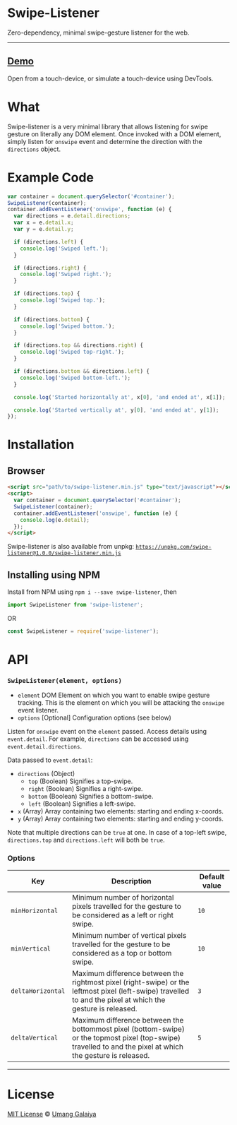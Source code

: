 # Swipe-Listener

Zero-dependency, minimal swipe-gesture listener for the web.

---

## [Demo](https://umanghome.github.io/swipe-listener) 

Open from a touch-device, or simulate a touch-device using DevTools.

# What

Swipe-listener is a very minimal library that allows listening for swipe gesture on literally any DOM element. Once invoked with a DOM element, simply listen for `onswipe` event and determine the direction with the `directions` object.

# Example Code

```js
var container = document.querySelector('#container');
SwipeListener(container);
container.addEventListener('onswipe', function (e) {
  var directions = e.detail.directions;
  var x = e.detail.x;
  var y = e.detail.y;

  if (directions.left) {
    console.log('Swiped left.');
  }

  if (directions.right) {
    console.log('Swiped right.');
  }

  if (directions.top) {
    console.log('Swiped top.');
  }

  if (directions.bottom) {
    console.log('Swiped bottom.');
  }

  if (directions.top && directions.right) {
    console.log('Swiped top-right.');
  }

  if (directions.bottom && directions.left) {
    console.log('Swiped bottom-left.');
  }

  console.log('Started horizontally at', x[0], 'and ended at', x[1]);

  console.log('Started vertically at', y[0], 'and ended at', y[1]);
});
```

# Installation

## Browser

```html
<script src="path/to/swipe-listener.min.js" type="text/javascript"></script>
<script>
  var container = document.querySelector('#container');
  SwipeListener(container);
  container.addEventListener('onswipe', function (e) {
    console.log(e.detail);
  });
</script>
```

Swipe-listener is also available from unpkg: [`https://unpkg.com/swipe-listener@1.0.0/swipe-listener.min.js`](https://unpkg.com/swipe-listener@1.0.0/swipe-listener.min.js)

## Installing using NPM

Install from NPM using `npm i --save swipe-listener`, then

```js
import SwipeListener from 'swipe-listener';
```

OR

```js
const SwipeListener = require('swipe-listener');
```

# API

### `SwipeListener(element, options)`

- `element` DOM Element on which you want to enable swipe gesture tracking. This is the element on which you will be attacking the `onswipe` event listener.
- `options` [Optional] Configuration options (see below)

Listen for `onswipe` event on the `element` passed. Access details using `event.detail`. For example, `directions` can be accessed using `event.detail.directions`.

Data passed to `event.detail`:

- `directions` (Object)
  - `top` (Boolean) Signifies a top-swipe.
  - `right` (Boolean) Signifies a right-swipe.
  - `bottom` (Boolean) Signifies a bottom-swipe.
  - `left` (Boolean) Signifies a left-swipe.
- `x` (Array) Array containing two elements: starting and ending x-coords.
- `y` (Array) Array containing two elements: starting and ending y-coords.

Note that multiple directions can be `true` at one. In case of a top-left swipe, `directions.top` and `directions.left` will both be `true`.

### Options

| Key | Description | Default value |
| --- | --- | --- |
| `minHorizontal` | Minimum number of horizontal pixels travelled for the gesture to be considered as a left or right swipe. | `10` |
| `minVertical` | Minimum number of vertical pixels travelled for the gesture to be considered as a top or bottom swipe. | `10` |
| `deltaHorizontal` | Maximum difference between the rightmost pixel (right-swipe) or the leftmost pixel (left-swipe) travelled to and the pixel at which the gesture is released. | `3` |
| `deltaVertical` | Maximum difference between the bottommost pixel (bottom-swipe) or the topmost pixel (top-swipe) travelled to and the pixel at which the gesture is released. | `5` |

---

# License

[MIT License](https://opensource.org/licenses/MIT) © [Umang Galaiya](https://umanggalaiya.in/)
